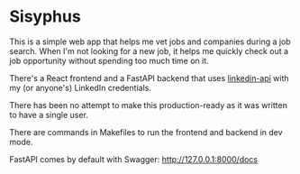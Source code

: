 # Sisyphus

This is a simple web app that helps me vet jobs and companies during a job search. When I'm not looking for a new job, it helps me quickly check out a job opportunity without spending too much time on it.

There's a React frontend and a FastAPI backend that uses [linkedin-api](https://github.com/tomquirk/linkedin-api) with my (or anyone's) LinkedIn credentials.

There has been no attempt to make this production-ready as it was written to have a single user.

There are commands in Makefiles to run the frontend and backend in dev mode.

FastAPI comes by default with Swagger: http://127.0.0.1:8000/docs
